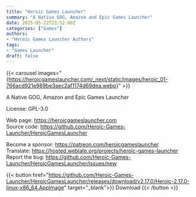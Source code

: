 ```yaml
---
title: "Heroic Games Launcher"
summary: "A Native GOG, Amazon and Epic Games Launcher"
date: 2025-05-22T23:52:00Z
categories: ["Games"]
authors:
- "Heroic Games Launcher Authors"
tags: 
- "Games Launcher"
draft: false
---
```


{{< carousel images="{https://heroicgameslauncher.com/_next/static/images/heroic_01-766acd921e989be3aec2af1174d69dea.webp}" >}}

A Native GOG, Amazon and Epic Games Launcher

License: GPL-3.0

Web page: <https://heroicgameslauncher.com>  
Source code: <https://github.com/Heroic-Games-Launcher/HeroicGamesLauncher>

Become a sponsor: <https://patreon.com/heroicgameslauncher>  
Translate: <https://hosted.weblate.org/projects/heroic-games-launcher>  
Report the bug: <https://github.com/Heroic-Games-Launcher/HeroicGamesLauncher/issues/new>  

{{< button href="https://github.com/Heroic-Games-Launcher/HeroicGamesLauncher/releases/download/v2.17.0/Heroic-2.17.0-linux-x86_64.AppImage" target="_blank">}}
Download
{{< /button >}}